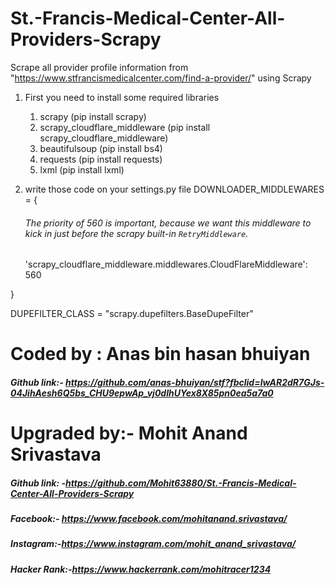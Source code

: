 # St.-Francis-Medical-Center-All-Providers-Scrapy
Scrape all provider profile information from "https://www.stfrancismedicalcenter.com/find-a-provider/" using Scrapy

1. First you need to install some required libraries
    1. scrapy  (pip install scrapy)
    2. scrapy_cloudflare_middleware (pip install scrapy_cloudflare_middleware)
    2. beautifulsoup (pip install bs4)
    3. requests (pip install requests)
    4. lxml (pip install lxml)
    

2. write those code on your settings.py file
DOWNLOADER_MIDDLEWARES = {
    ###### The priority of 560 is important, because we want this middleware to kick in just before the scrapy built-in `RetryMiddleware`.
    'scrapy_cloudflare_middleware.middlewares.CloudFlareMiddleware': 560

}

DUPEFILTER_CLASS = "scrapy.dupefilters.BaseDupeFilter"

# Coded by : Anas bin hasan bhuiyan
##### Github link:- https://github.com/anas-bhuiyan/stf?fbclid=IwAR2dR7GJs-04JihAesh6Q5bs_CHU9epwAp_vj0dIhUYex8X85pn0ea5a7a0

# Upgraded by:- Mohit Anand Srivastava
##### Github link: -https://github.com/Mohit63880/St.-Francis-Medical-Center-All-Providers-Scrapy
##### Facebook:- https://www.facebook.com/mohitanand.srivastava/
##### Instagram:-https://www.instagram.com/mohit_anand_srivastava/
##### Hacker Rank:-https://www.hackerrank.com/mohitracer1234

